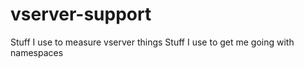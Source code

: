 vserver-support
===============
Stuff I use to measure vserver things
Stuff I use to get me going with namespaces
